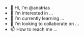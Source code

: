 - 👋 Hi, I’m @anatrias
- 👀 I’m interested in ...
- 🌱 I’m currently learning ...
- 💞️ I’m looking to collaborate on ...
- 📫 How to reach me ...

<!---
anatrias/anatrias is a ✨ special ✨ repository because its `README.md` (this file) appears on your GitHub profile.
You can click the Preview link to take a look at your changes.
--->
